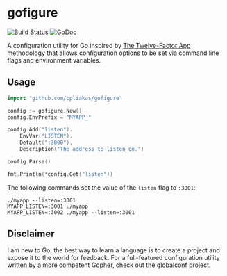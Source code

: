 # gofigure

[![Build Status](https://travis-ci.org/cpliakas/gofigure.svg)](https://travis-ci.org/cpliakas/gofigure)
[![GoDoc](https://godoc.org/github.com/cpliakas/gofigure?status.svg)](https://godoc.org/github.com/cpliakas/gofigure)

A configuration utility for Go inspired by [The Twelve-Factor App](http://12factor.net/config)
methodology that allows configuration options to be set via command
line flags and environment variables.

## Usage

```go
import "github.com/cpliakas/gofigure"
```

```go
config := gofigure.New()
config.EnvPrefix = "MYAPP_"

config.Add("listen").
	EnvVar("LISTEN").
	Default(":3000").
	Description("The address to listen on.")

config.Parse()

fmt.Println(*config.Get("listen"))
```

The following commands set the value of the `listen` flag to `:3001`:

```
./myapp --listen=:3001
MYAPP_LISTEN=:3001 ./myapp
MYAPP_LISTEN=:3002 ./myapp --listen=:3001
```

## Disclaimer

I am new to Go, the best way to learn a language is to create a
project and expose it to the world for feedback. For a full-featured
configuration utility written by a more competent Gopher, check out
the [globalconf](https://github.com/rakyll/globalconf) project.
